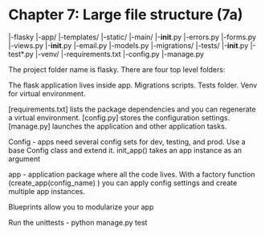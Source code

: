 Chapter 7: Large file structure (7a)
====================================

|-flasky
  |-app/
    |-templates/
    |-static/
    |-main/
      |-__init__.py
      |-errors.py
      |-forms.py
      |-views.py
    |-__init__.py
    |-email.py
    |-models.py
  |-migrations/
  |-tests/
    |-__init__.py
    |-test*.py
  |-venv/
  |-requirements.txt
  |-config.py
  |-manage.py


The project folder name is flasky.
There are four top level folders:

The flask application lives inside app.
Migrations scripts.
Tests folder.
Venv for virtual environment.


[requirements.txt] lists the package dependencies and you can regenerate a virtual environment.
[config.py] stores the configuration settings.
[manage.py] launches the application and other application tasks.

Config - apps need several config sets for dev, testing, and prod.  Use a base Config class and extend it.
init_app() takes an app instance as an argument

app - application package where all the code lives.  With a factory function (create_app(config_name) )
you can apply config settings and create multiple app instances.

Blueprints allow you to modularize your app

Run the unittests - python manage.py test



